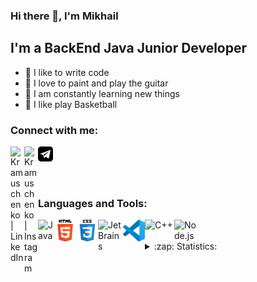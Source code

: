 ### Hi there 👋, I'm Mikhail



## I'm a BackEnd Java Junior Developer

- 💪 I like to write code
- 🎉 I love to paint and play the guitar
- 🥅 I am constantly learning new things
- 🏀 I like play Basketball 

### Connect with me:



[<img align="left" alt="Kramuschenko | LinkedIn" width="22px" src="https://cdn.jsdelivr.net/npm/simple-icons@v3/icons/linkedin.svg" />][linkedin]
[<img align="left" alt="Kramuschenko | Instagram" width="22px" src="https://cdn.jsdelivr.net/npm/simple-icons@v3/icons/instagram.svg" />][instagram]
[<?xml version="1.0" encoding="UTF-8" standalone="no"?><!DOCTYPE svg PUBLIC "-//W3C//DTD SVG 1.1//EN" "http://www.w3.org/Graphics/SVG/1.1/DTD/svg11.dtd"><svg width="24px" height="24px" version="1.1" xmlns="http://www.w3.org/2000/svg" xmlns:xlink="http://www.w3.org/1999/xlink" xml:space="preserve" xmlns:serif="http://www.serif.com/" style="fill-rule:evenodd;clip-rule:evenodd;stroke-linejoin:round;stroke-miterlimit:1.41421;"><path id="telegram-3" d="M19,24l-14,0c-2.761,0 -5,-2.239 -5,-5l0,-14c0,-2.761 2.239,-5 5,-5l14,0c2.762,0 5,2.239 5,5l0,14c0,2.761 -2.238,5 -5,5Zm-2.744,-5.148c0.215,0.153 0.491,0.191 0.738,0.097c0.246,-0.093 0.428,-0.304 0.483,-0.56c0.579,-2.722 1.985,-9.614 2.512,-12.09c0.039,-0.187 -0.027,-0.381 -0.173,-0.506c-0.147,-0.124 -0.351,-0.16 -0.532,-0.093c-2.795,1.034 -11.404,4.264 -14.923,5.567c-0.223,0.082 -0.368,0.297 -0.361,0.533c0.008,0.235 0.167,0.44 0.395,0.509c1.578,0.471 3.65,1.128 3.65,1.128c0,0 0.967,2.924 1.472,4.41c0.063,0.187 0.21,0.334 0.402,0.384c0.193,0.05 0.397,-0.002 0.541,-0.138c0.811,-0.765 2.064,-1.948 2.064,-1.948c0,0 2.381,1.746 3.732,2.707Zm-7.34,-5.784l1.119,3.692l0.249,-2.338c0,0 4.324,-3.9 6.79,-6.124c0.072,-0.065 0.082,-0.174 0.022,-0.251c-0.06,-0.077 -0.169,-0.095 -0.251,-0.043c-2.857,1.825 -7.929,5.064 -7.929,5.064Z"/></svg>][TG]

<br />

### Languages and Tools:

<img align="left" alt="Java" width="26px" src="https://freepngimg.com/thumb/java/3-2-java-free-download-png.png" />
<img align="left" alt="HTML5" width="35px" src="https://raw.githubusercontent.com/github/explore/80688e429a7d4ef2fca1e82350fe8e3517d3494d/topics/html/html.png" />
<img align="left" alt="CSS3" width="35px" src="https://raw.githubusercontent.com/github/explore/80688e429a7d4ef2fca1e82350fe8e3517d3494d/topics/css/css.png" />
<img align="left" alt="JetBrains" width="40px" src="https://cdn.freebiesupply.com/logos/large/2x/jetbrains-1-logo-png-transparent.png" />
<img align="left" alt="Visual Studio Code" width="35px" src="https://raw.githubusercontent.com/github/explore/80688e429a7d4ef2fca1e82350fe8e3517d3494d/topics/visual-studio-code/visual-studio-code.png" />
<img align="left" alt="C++" width="47px" src="https://cdn.freebiesupply.com/logos/thumbs/1x/c-logo.png" />
<img align="left" alt="Node.js" width="35px" src="https://cdn.freebiesupply.com/logos/large/2x/kotlin-1-logo-png-transparent.png" />


<br />
<br />


<details>
  <summary>:zap: Statistics:</summary>
   <img align="left" alt="codeSTACKr's GitHub Stats" src="https://github-readme-stats.vercel.app/api/top-langs/?username=VladKalachev&langs_count=8&layout=compact" />
    <br />
    <img align="left" alt="codeSTACKr's GitHub Stats" src="https://github-readme-stats.vercel.app/api?username=VladKalachev&show_icons=true" />
</details>


[linkedin]: https://www.linkedin.com/in/mikhail-kramushchenko-387b24226/
[instagram]: https://www.instagram.com/kramuschenko.m/
[tg]: https://t.me/FGGAGGF